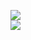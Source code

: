 [![](https://img.shields.io/badge/Made%20With-Github%20Spray-lightgrey.svg?style=for-the-badge&logo=github)](https://github.com/Annihil/github-spray#12495)  
[![](https://i.imgur.com/2DrTn0Z.gif)](https://github.com/Annihil/github-spray)